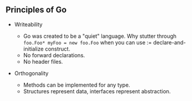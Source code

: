 Principles of Go
---
* Writeability
  - Go was created to be a "quiet" language. Why stutter through `foo.Foo* myFoo = new foo.Foo` when you can use := declare-and-initialize construct.
  - No forward declarations.
  - No header files.

* Orthogonality
  - Methods can be implemented for any type.
  - Structures represent data, interfaces represent abstraction.
